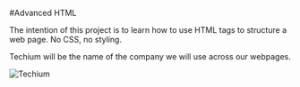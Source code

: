 #Advanced HTML

The intention of this project is to learn how to use HTML tags to structure a web page. No CSS, no styling.

Techium will be the name of the company we will use across our webpages.

![Techium](https://user-images.githubusercontent.com/85625481/211018077-a8fd5c73-4bee-4d5c-add7-79e2e2407b2f.png)
